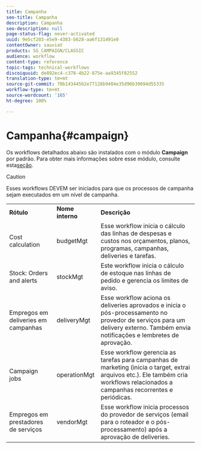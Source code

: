 ```yaml
---
title: Campanha
seo-title: Campanha
description: Campanha
seo-description: null
page-status-flag: never-activated
uuid: 9e5cf203-e5e9-4383-b628-aa6f131491e0
contentOwner: sauviat
products: SG_CAMPAIGN/CLASSIC
audience: workflow
content-type: reference
topic-tags: technical-workflows
discoiquuid: de892ec4-c378-4b22-875e-aa9345f82552
translation-type: tm+mt
source-git-commit: 70b143445b2e77128b9404e35d96b39694d55335
workflow-type: tm+mt
source-wordcount: '165'
ht-degree: 100%

---
```



# Campanha{#campaign}

Os workflows detalhados abaixo são instalados com o módulo **Campaign** por padrão. Para obter mais informações sobre esse módulo, consulte esta[seção](../../campaign/using/designing-marketing-campaigns.md).

>[!CAUTION]
>
>Esses workflows DEVEM ser iniciados para que os processos de campanha sejam executados em um nível de campanha.

<table> 
 <tbody> 
  <tr> 
   <td> <strong>Rótulo</strong><br /> </td> 
   <td> <strong>Nome interno</strong><br /> </td> 
   <td> <strong>Descrição</strong><br /> </td> 
  </tr> 
  <tr> 
   <td> <span class="uicontrol">Cost calculation</span> <br /> </td> 
   <td> <span class="uicontrol">budgetMgt</span><br /> </td> 
   <td> Esse workflow inicia o cálculo das linhas de despesas e custos nos orçamentos, planos, programas, campanhas, deliveries e tarefas.<br /> </td> 
  </tr> 
  <tr> 
   <td> <span class="uicontrol">Stock: Orders and alerts</span> <br /> </td> 
   <td> <span class="uicontrol">stockMgt</span><br /> </td> 
   <td> Este workflow inicia o cálculo de estoque nas linhas de pedido e gerencia os limites de aviso.<br /> </td> 
  </tr> 
  <tr> 
   <td> <span class="uicontrol">Empregos em deliveries em campanhas</span><br /> </td> 
   <td> <span class="uicontrol">deliveryMgt</span><br /> </td> 
   <td> Esse workflow aciona os deliveries aprovados e inicia o pós-processamento no provedor de serviços para um delivery externo. Também envia notificações e lembretes de aprovação.<br /> </td> 
  </tr> 
  <tr> 
   <td> <span class="uicontrol">Campaign jobs</span> <br /> </td> 
   <td> <span class="uicontrol">operationMgt</span><br /> </td> 
   <td> Esse workflow gerencia as tarefas para campanhas de marketing (inicia o target, extrai arquivos etc.). Ele também cria workflows relacionados a campanhas recorrentes e periódicas.<br /> </td> 
  </tr> 
  <tr> 
   <td> <span class="uicontrol">Empregos em prestadores de serviços</span> <br /> </td> 
   <td> <span class="uicontrol">vendorMgt</span><br /> </td> 
   <td> Esse workflow inicia processos do provedor de serviços (email para o roteador e o pós-processamento) após a aprovação de deliveries. <br /> </td> 
  </tr> 
 </tbody> 
</table>

